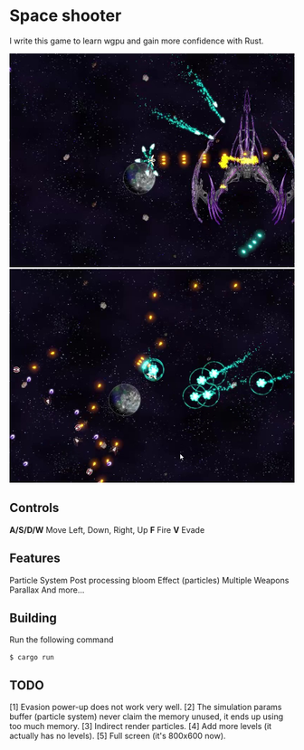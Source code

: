 # Space shooter

I write this game to learn wgpu and gain more confidence with Rust.

![Image 1](./assets/screenshot1.jpg)
![Image 2](./assets/screenshot2.jpg)

## Controls

**A/S/D/W** Move Left, Down, Right, Up
**F** Fire
**V** Evade

## Features

Particle System
Post processing bloom Effect (particles)
Multiple Weapons
Parallax
And more...

## Building

Run the following command

```
$ cargo run
```

## TODO

[1] Evasion power-up does not work very well.
[2] The simulation params buffer (particle system) never claim the memory unused, it ends up using too much memory.
[3] Indirect render particles.
[4] Add more levels (it actually has no levels).
[5] Full screen (it's 800x600 now).
